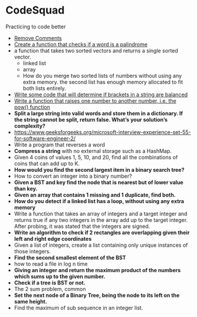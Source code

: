 # CodeSquad
Practicing to code better

- [Remove Comments](/Microsoft/remove%20comments.ipynb)
- [Create a function that checks if a word is a palindrome](/Microsoft/Simple%20Palindrome.ipynb)
- a function that takes two sorted vectors and returns a single sorted vector.
  - linked list
  - array
  - How do you merge two sorted lists of numbers without using any extra memory. the second list has enough memory allocated to fit both lists entirely. 
- [Write some code that will determine if brackets in a string are balanced](/Microsoft/vallidpar.ipynb)
- [Write a function that raises one number to another number, i.e. the pow() function](/Microsoft/pow(x_n).ipynb)
- **Split a large string into valid words and store them in a dictionary. If the string cannot be split, return false. What’s your solution’s complexity?**
- https://www.geeksforgeeks.org/microsoft-interview-experience-set-55-for-software-engineer-2/
- Write a program that reverses a word  
- **Compress a string** with no external storage such as a HashMap. 
- Given 4 coins of values 1, 5, 10, and 20, find all the combinations of coins that can add up to K.  
- **How would you find the second largest item in a binary search tree?**  
- How to convert an integer into a binary number? 
- **Given a BST and key find the node that is nearest but of lower value than key.** 
- **Given an array that contains 1 missing and 1 duplicate, find both.**
- **How do you detect if a linked list has a loop, without using any extra memory**  
- Write a function that takes an array of integers and a target integer and returns true if any two integers in the array add up to the target integer. After probing, it was stated that the integers are signed. 
- **Write an algorithm to check if 2 rectangles are overlapping given their left and right edge coordinates**
- Given a list of integers, create a list containing only unique instances of those integers.  
- **Find the second smallest element of the BST**  
- how to read a file in log n time  
- **Giving an integer and return the maximum product of the numbers which sums up to the given number.**
- **Check if a tree is BST or not.**  
- The 2 sum problem, common  
- **Set the next node of a Binary Tree, being the node to its left on the same height.**  
- ​Find the maximum of sub sequence in an integer list.
